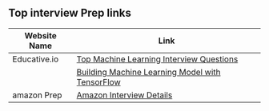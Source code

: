 ## Top interview Prep  links ##
| Website Name   | Link                                                        |
|-----------------|-------------------------------------------------------------|
| Educative.io   | [Top Machine Learning Interview Questions](https://www.educative.io/blog/top-machine-learning-interview-questions) |
|                | [Building Machine Learning Model with TensorFlow](https://www.educative.io/blog/building-machine-learning-model-with-tensorflow) |
| amazon Prep    | [Amazon Interview Details](https://www.amazon.jobs/en-gb/landing_pages/p-software-development-topics)  |



